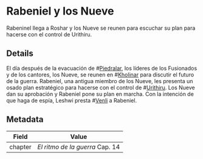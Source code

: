# Rabeniel y los Nueve
Rabeninel llega a Roshar y los Nueve se reunen para escuchar su plan para hacerse con el control de Urithiru.

## Details
El día después de la evacuación de #[Piedralar](locations/hearthstone), los líderes de los Fusionados y de los cantores, los Nueve, se reunen en #[Kholinar](locations/kholinar) para discutir el futuro de la guerra. Rabeniel, una antigua miembro de los Nueve, les presenta un osado plan estratégico para hacerse con el control de #[Urithiru](locations/urithiru). Los Nueve dan su aprobación y Rabeniel pone su plan en marcha. Con la intención de que haga de espía, Leshwi presta #[Venli](characters/venli) a Rabeniel.

## Metadata
| Field | Value |
| ----- | ----- |
| chapter | *El ritmo de la guerra* Cap. 14 |
